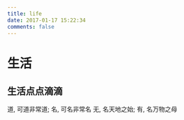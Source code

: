 ```yaml
---
title: life
date: 2017-01-17 15:22:34
comments: false
---
```


生活
====

## 生活点点滴滴

道, 可道非常道; 名, 可名非常名
无, 名天地之始; 有, 名万物之母
